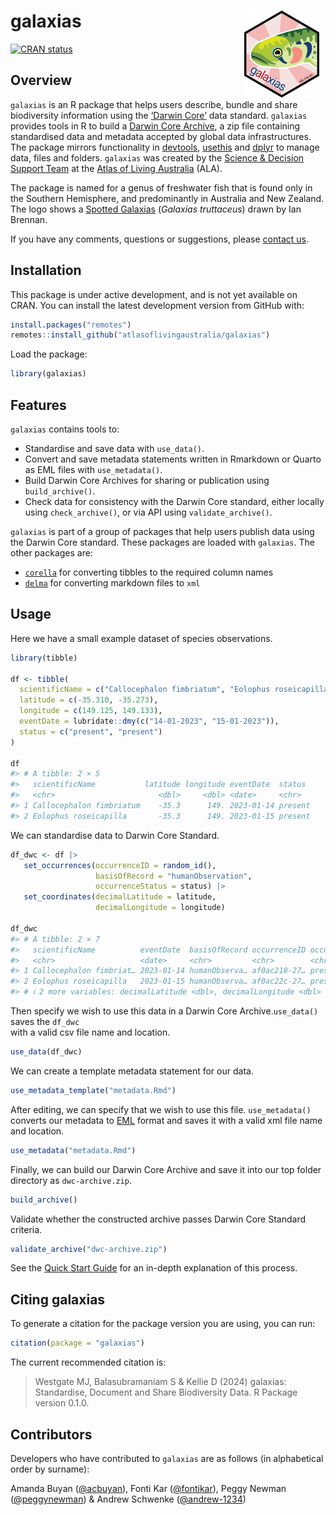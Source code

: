 
<!-- README.md is generated from README.Rmd. Please edit that file -->

# galaxias <img src="man/figures/logo.png" align="right" style="margin: 0px 10px 0px 10px;" alt="" width="120"/><br>

<!-- badges: start -->

[![CRAN
status](https://www.r-pkg.org/badges/version/galaxias)](https://CRAN.R-project.org/package=galaxias)
<!-- badges: end -->

## Overview

`galaxias` is an R package that helps users describe, bundle and share
biodiversity information using the [‘Darwin Core’](https://dwc.tdwg.org)
data standard. `galaxias` provides tools in R to build a [Darwin Core
Archive](), a zip file containing standardised data and metadata
accepted by global data infrastructures. The package mirrors
functionality in [devtools](https://devtools.r-lib.org/),
[usethis](https://usethis.r-lib.org/) and
[dplyr](https://dplyr.tidyverse.org/) to manage data, files and folders.
`galaxias` was created by the [Science & Decision Support
Team](https://labs.ala.org.au) at the [Atlas of Living
Australia](https://www.ala.org.au) (ALA).

The package is named for a genus of freshwater fish that is found only
in the Southern Hemisphere, and predominantly in Australia and New
Zealand. The logo shows a [Spotted
Galaxias](https://bie.ala.org.au/species/https://biodiversity.org.au/afd/taxa/e4d85845-3e34-4112-90a9-f954176721ec)
(*Galaxias truttaceus*) drawn by Ian Brennan.

If you have any comments, questions or suggestions, please [contact
us](mailto:support@ala.org.au).

## Installation

This package is under active development, and is not yet available on
CRAN. You can install the latest development version from GitHub with:

``` r
install.packages("remotes")
remotes::install_github("atlasoflivingaustralia/galaxias")
```

Load the package:

``` r
library(galaxias)
```

## Features

`galaxias` contains tools to:

- Standardise and save data with `use_data()`.
- Convert and save metadata statements written in Rmarkdown or Quarto as
  EML files with `use_metadata()`.
- Build Darwin Core Archives for sharing or publication using
  `build_archive()`.
- Check data for consistency with the Darwin Core standard, either
  locally using `check_archive()`, or via API using
  `validate_archive()`.

`galaxias` is part of a group of packages that help users publish data
using the Darwin Core standard. These packages are loaded with
`galaxias`. The other packages are:

- [`corella`](https://corella.ala.org.au) for converting tibbles to the
  required column names
- [`delma`](https://delma.ala.org.au) for converting markdown files to
  `xml`

## Usage

Here we have a small example dataset of species observations.

``` r
library(tibble)

df <- tibble(
  scientificName = c("Callocephalon fimbriatum", "Eolophus roseicapilla"),
  latitude = c(-35.310, -35.273), 
  longitude = c(149.125, 149.133),
  eventDate = lubridate::dmy(c("14-01-2023", "15-01-2023")),
  status = c("present", "present")
)

df
#> # A tibble: 2 × 5
#>   scientificName           latitude longitude eventDate  status 
#>   <chr>                       <dbl>     <dbl> <date>     <chr>  
#> 1 Callocephalon fimbriatum    -35.3      149. 2023-01-14 present
#> 2 Eolophus roseicapilla       -35.3      149. 2023-01-15 present
```

We can standardise data to Darwin Core Standard.

``` r
df_dwc <- df |>
   set_occurrences(occurrenceID = random_id(),
                   basisOfRecord = "humanObservation",
                   occurrenceStatus = status) |>
   set_coordinates(decimalLatitude = latitude,
                   decimalLongitude = longitude)

df_dwc
#> # A tibble: 2 × 7
#>   scientificName          eventDate  basisOfRecord occurrenceID occurrenceStatus
#>   <chr>                   <date>     <chr>         <chr>        <chr>           
#> 1 Callocephalon fimbriat… 2023-01-14 humanObserva… af0ac218-27… present         
#> 2 Eolophus roseicapilla   2023-01-15 humanObserva… af0ac22c-27… present         
#> # ℹ 2 more variables: decimalLatitude <dbl>, decimalLongitude <dbl>
```

Then specify we wish to use this data in a Darwin Core
Archive.`use_data()` saves the `df_dwc`  
with a valid csv file name and location.

``` r
use_data(df_dwc)
```

We can create a template metadata statement for our data.

``` r
use_metadata_template("metadata.Rmd")
```

After editing, we can specify that we wish to use this file.
`use_metadata()` converts our metadata to
[EML](https://eml.ecoinformatics.org/) format and saves it with a valid
xml file name and location.

``` r
use_metadata("metadata.Rmd")
```

Finally, we can build our Darwin Core Archive and save it into our top
folder directory as `dwc-archive.zip`.

``` r
build_archive()
```

Validate whether the constructed archive passes Darwin Core Standard
criteria.

``` r
validate_archive("dwc-archive.zip")
```

See the [Quick Start
Guide](https://galaxias.ala.org.au/articles/quick_start_guide.html) for
an in-depth explanation of this process.

## Citing galaxias

To generate a citation for the package version you are using, you can
run:

``` r
citation(package = "galaxias")
```

The current recommended citation is:

> Westgate MJ, Balasubramaniam S & Kellie D (2024) galaxias:
> Standardise, Document and Share Biodiversity Data. R Package version
> 0.1.0.

## Contributors

Developers who have contributed to `galaxias` are as follows (in
alphabetical order by surname):

Amanda Buyan ([@acbuyan](https://github.com/acbuyan)), Fonti Kar
([@fontikar](https://github.com/fontikar)), Peggy Newman
([@peggynewman](https://github.com/peggynewman)) & Andrew Schwenke
([@andrew-1234](https://github.com/andrew-1234))
